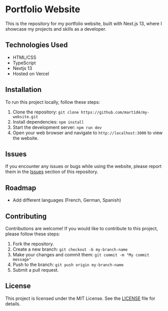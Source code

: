 # Portfolio Website

This is the repository for my portfolio website, built with Next.js 13, where I showcase my projects and skills as a developer.

## Technologies Used

- HTML/CSS
- TypeScript
- Nextjs 13
- Hosted on Vercel

## Installation

To run this project locally, follow these steps:

1. Clone the repository: `git clone https://github.com/mart1d4/my-website.git`
2. Install dependencies: `npm install`
3. Start the development server: `npm run dev`
4. Open your web browser and navigate to `http://localhost:3000` to view the website.

## Issues

If you encounter any issues or bugs while using the website, please report them in the [Issues](https://github.com/mart1d4/my-website/issues) section of this repository.

## Roadmap

- Add different languages (French, German, Spanish)

## Contributing

Contributions are welcome! If you would like to contribute to this project, please follow these steps:

1. Fork the repository.
2. Create a new branch: `git checkout -b my-branch-name`
3. Make your changes and commit them: `git commit -m "My commit message"`
4. Push to the branch: `git push origin my-branch-name`
5. Submit a pull request.

## License

This project is licensed under the MIT License. See the [LICENSE](LICENSE) file for details.
